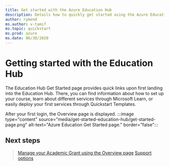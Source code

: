 ```yaml
---
title: Get started with the Azure Education Hub
description: Details how to quickly get started using the Azure Education Hub starting with the Get Started page.
author: rymend
ms.author: v-tamif
ms.topic: quickstart
ms.prod: azure
ms.date: 06/30/2020
---
```


# Getting started with the Education Hub

The Education Hub Get Started page provides quick links upon first landing into the Education Hub. There, you can find information about how to set up your course, learn about different services through Microsoft Learn, or easily deploy your first services through Quickstart Templates.

After your first login, the Overview page is displayed.
    :::image type="content" source="media/get-started-education-hub/get-started-page.png" alt-text="Azure Education Get Started page." border="false":::

## Next steps

> [Manage your Academic Grant using the Overview page](hub-overview-page.md)
> [Support options](../includes/educator-service-desk.md)
